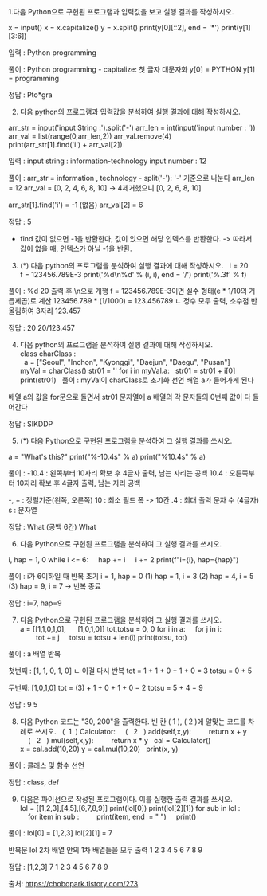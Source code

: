 1.다음 Python으로 구현된 프로그램과 입력값을 보고 실행 결과를 작성하시오.

x = input()
x = x.capitalize()
y = x.split()
print(y[0][::2], end = '*')
print(y[1][3:6])


입력 : Python programming

풀이 :
Python programming - capitalize: 첫 글자 대문자화 
y[0] = PYTHON
y[1] = programming

정답 : 
Pto*gra 

2. 다음 python의 프로그램과 입력값을 분석하여 실행 결과에 대해 작성하시오.

arr_str = input('input String :').split('-')
arr_len = int(input('input number : '))
arr_val = list(range(0,arr_len,2))
arr_val.remove(4)
print(arr_str[1].find('i') + arr_val[2])

입력 :
input string : information-technology
input number : 12

풀이 :
arr_str = information , technology - split('-'): '-' 기준으로 나눈다
arr_len = 12
arr_val = [0, 2, 4, 6, 8, 10] -> 4제거했으니 [0, 2, 6, 8, 10]

arr_str[1].find('i') = -1 (없음) 
arr_val[2] = 6

정답 : 
5

* find 값이 없으면 -1을 반환한다, 값이 있으면 해당 인덱스를 반환한다. -> 따라서 값이 없을 때, 인덱스가 아닐 -1을 반환.


3. (*) 다음 python의 프로그램을 분석하여 실행 결과에 대해 작성하시오.
 
i = 20
f = 123456.789E-3
print('%d\n%d' % (i, i), end = '/')
print('%.3f' % f)

풀이 : 
%d 20 출력 후 \n으로 개행
f = 123456.789E-3이면 실수 형태(e * 1/10의 거듭제곱)로 계산
123456.789 * (1/1000) = 123.456789
ㄴ 정수 모두 출력, 소수점 반올림하여 3자리
123.457

정답 : 
20 
20/123.457

4. 다음 python의 프로그램을 분석하여 실행 결과에 대해 작성하시오.
 
class charClass :
  a = ["Seoul", "Inchon", "Kyonggi", "Daejun", "Daegu", "Pusan"]
myVal = charClass()
str01 = ''
for i in myVal.a:
  str01 = str01 + i[0]
print(str01)
 
풀이 : 
myVal이 charClass로 초기화 선언
배열 a가 들어가게 된다

배열 a의 값을 for문으로 돌면서 
str01 문자열에 a 배열의 각 문자들의 0번째 값이 다 들어간다

정답 : 
SIKDDP


5. (*) 다음 Python으로 구현된 프로그램을 분석하여 그 실행 결과를 쓰시오.

a = "What's this?"
print("%-10.4s" % a)
print("%10.4s" % a)

풀이 : 
-10.4 : 왼쪽부터 10자리 확보 후 4글자 출력, 남는 자리는 공백 
10.4 : 오른쪽부터 10자리 확보 후 4글자 출력, 남는 자리 공백  

-, + : 정렬기준(왼쪽, 오른쪽)
10 : 최소 필드 폭 -> 10칸
.4 : 최대 출력 문자 수 (4글자)
s : 문자열


정답 : 
What      (공백 6칸)
      What


6. 다음 Python으로 구현된 프로그램을 분석하여 그 실행 결과를 쓰시오.

i, hap = 1, 0
while i <= 6:
    hap += i
    i += 2
print(f"i={i}, hap={hap}")

풀이 : 
i가 6이하일 때 반복
초기 i = 1, hap = 0
(1) hap = 1, i = 3
(2) hap = 4, i = 5 
(3) hap = 9, i = 7 -> 반복 종료 

정답 : 
i=7, hap=9

7. 다음 Python으로 구현된 프로그램을 분석하여 그 실행 결과를 쓰시오.
 
a = [[1,1,0,1,0],
     [1,0,1,0]]
tot,totsu = 0, 0
for i in a:
    for j in i:
        tot += j
    totsu = totsu + len(i)
print(totsu, tot)

풀이 : 
a 배열 반복

첫번째 : [1, 1, 0, 1, 0]
 ㄴ 이걸 다시 반복 
 tot = 1 + 1 + 0 + 1 + 0 = 3
totsu = 0 + 5 

두번째: [1,0,1,0]
 tot = (3) + 1 + 0 + 1 + 0 = 2
totsu = 5 + 4 = 9


정답 : 
9 5

8. 다음 Python 코드는 "30, 200"을 출력한다. 빈 칸 ( 1 ), ( 2 )에 알맞는 코드를 차례로 쓰시오.
 
(  1  ) Calculator:
    (   2   ) add(self,x,y):
        return x + y
    (   2   ) mul(self,x,y):
        return x * y
 
cal = Calculator()
x = cal.add(10,20)
y = cal.mul(10,20)
 
print(x, y)

풀이 : 
클래스 및 함수 선언 

정답 : 
class, def

9. 다음은 파이선으로 작성된 프로그램이다. 이를 실행한 출력 결과를 쓰시오.
 
lol = [[1,2,3],[4,5],[6,7,8,9]]
print(lol[0])
print(lol[2][1])
for sub in lol :
    for item in sub :
        print(item, end  = " ")
    print()

풀이 : 
lol[0] = [1,2,3]
lol[2][1] = 7

반복문 
lol 2차 배열 안의 1차 배열들을 모두 출력
1 2 3 
4 5 
6 7 8 9

정답 : 
[1,2,3]
7
1 2 3
4 5 
6 7 8 9


출처:  https://chobopark.tistory.com/273

